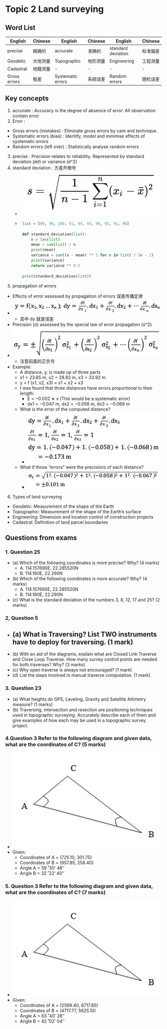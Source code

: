 # Topic 2 Land surveying
## Word List
| English | Chinese | English | Chinese | English | Chinese |
|---------|---------|---------|---------|---------|---------|
| precise | 精确的 | accurate | 准确的 | standard deviation | 标准偏差 |
| Geodetic | 大地测量 | Topographic | 地形测量 | Engineering | 工程测量 |
| Cadastral | 地籍测量 | - | - | - | - |
| Gross errors | 粗差 | Systematic errors | 系统误差 | Random errors | 随机误差 |

## Key concepts

1. accurate : Accuracy is the degree of absence of error. All observation contain error
2. Error :
  - Gross errors (mistakes) : Eliminate gross errors by care and technique.
  - Systematic errors (bias) : Identify, model and minimise effects of systematic errors
  - Random errors (left over) : Statistically analyse random errors
3. precise : Precision relates to reliability. Represented by standard deviation (𝜎𝜎) or variance (𝜎^2)
4. standard deviation : 方差开根号
   - ![](./imgs/p5.png)
   - ```py
      list = [99, 90, 100, 91, 94, 93, 98, 93, 91, 96]

      def standard_deviation(list):
          n = len(list)
          mean = sum(list) / n
          print(mean)
          variance = sum((x - mean) ** 2 for x in list) / (n - 1)
          print(variance)
          return variance ** 0.5

      print(standard_deviation(list))
      ```
5.  propagation of errors
  - Effects of error assessed by propagation of errors 误差传播定律
  - ![](./imgs/p6.png)
    - 其中 dy 就是误差
  - Precision (σ) assessed by the special law of error propagation (σ^2)
  - ![](./imgs/p7.png)
    - 注意前面的正负号
  - Example: 
    - A distance, y, is made up of three parts
    - x1 = 23.65 m, x2 = 28.83 m, x3 = 33.92 m
    - y = f (x1, x2, x3) = x1 + x2 + x3
    - t was found that three distances have errors proportional to their length:
      - E = −0.002 ∗ x (This would be a systematic error)
      - dx1 = −0.047 m, dx2 = −0.058 m, dx3 = −0.068 m
    - What is the error of the computed distance?
      - ![](./imgs/p8.png)
    - What if those “errors” were the precisions of each distance?
      - ![](./imgs/p9.png)
6. Types of land surveying
  - Geodetic: Measurement of the shape of the Earth
  - Topographic: Measurement of the shape of the Earth’s surface
  - Engineering: Dimension and location control of construction projects
  - Cadastral: Definition of land parcel boundaries
## Questions from exams





### 1. Question 25  
   - (a) Which of the following coordinates is more precise? Why?  (4 marks) 
     - A. 114.157690E, 22.285520N   
     - B. 114.160E, 22.290N 
   - (b) Which of the following coordinates is more accurate? Why?  (4 marks) 
     - A. 114.157690E, 22.285520N    
     - B. 114.160E, 22.290N 
   - (c) What is the standard deviation of the numbers 3, 8, 12, 17 and 25?  (2 marks) 

### 2, Question 5   
- (a) What is Traversing? List TWO instruments have to deploy for traversing. (1 mark) 
  - 
- (b) With an aid of the diagrams, explain what are Closed Link Traverse and Close Loop Traverse. How many survey control points are needed for both traverses? Why? (3 marks) 
- (c) Why open traverse is always not encouraged?   (1 mark) 
- (d) List the steps involved in manual traverse computation.  (1 mark) 

### 3. Question 23   
- (a) What heights do GPS, Leveling, Gravity and Satellite Altimetry measure?  (1 marks) 
- (b) Traversing, intersection and resection are positioning techniques used in topographic surveying. Accurately describe each of them and give examples of how each may be used in a topographic survey project.


### 4.Question 3 Refer to the following diagram and given data, what are the coordinates of C?  (5 marks)
- ![](./imgs/p4.png)
- Given: 
  - Coordinates of A = (725.10, 301.75) 
  - Coordinates of B = (957.85, 258.40)   
  - Angle A = 59 ̊ 30ʹ 48ʺ 
  - Angle B = 32 ̊ 22ʹ 40ʺ

### 5. Question 3 Refer to the following diagram and given data, what are the coordinates of C? (7 marks) 
- ![](./imgs/p4.png)
- Given: 
  - Coordinates of A = (2589.40, 6717.85) 
  - Coordinates of B = (4717.77, 5625.10)  
  - Angle A = 63 ̊ 40ʹ 28ʺ 
  - Angle B = 42 ̊ 02ʹ 04ʺ
